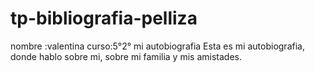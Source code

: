 # tp-bibliografia-pelliza
nombre :valentina curso:5°2°  mi autobiografia
Esta es mi autobiografia, donde hablo sobre mi, sobre mi familia y mis amistades. 
